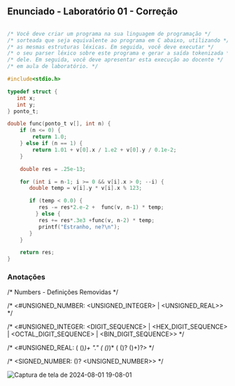 ## Enunciado - Laboratório 01 - Correção

```c

/* Você deve criar um programa na sua linguagem de programação */
/* sorteada que seja equivalente ao programa em C abaixo, utilizando */
/* as mesmas estruturas léxicas. Em seguida, você deve executar */
/* o seu parser léxico sobre este programa e gerar a saída tokenizada */
/* dele. Em seguida, você deve apresentar esta execução ao docente */
/* em aula de laboratório. */

#include<stdio.h>

typedef struct {
   int x;
   int y;
} ponto_t;

double func(ponto_t v[], int n) {
    if (n <= 0) {
        return 1.0; 
    } else if (n == 1) {
        return 1.01 + v[0].x / 1.e2 + v[0].y / 0.1e-2;
    }

    double res = .25e-13;

    for (int i = n-1; i >= 0 && v[i].x > 0; --i) {
       double temp = v[i].y * v[i].x % 123;

       if (temp < 0.0) {
          res -= res*2.e-2 +  func(v, n-1) * temp;
         } else {
          res += res*.3e3 +func(v, n-2) * temp;
          printf("Estranho, ne?\n");
       }
    }

    return res;
}
```
### Anotações

/* Numbers - Definições Removidas */

/* <#UNSIGNED_NUMBER:  <UNSIGNED_INTEGER> | <UNSIGNED_REAL>> */

/* <#UNSIGNED_INTEGER: <DIGIT_SEQUENCE> | <HEX_DIGIT_SEQUENCE> | <OCTAL_DIGIT_SEQUENCE> | <BIN_DIGIT_SEQUENCE>> */

/* <#UNSIGNED_REAL: (<DIGIT> (<DIGIT>)*)+ "." (<DIGIT> (<DIGIT>)*)* (<EXP> (<SIGNAL>)? (<DIGIT>)+)?> */

/* <SIGNED_NUMBER:  (<SIGNAL>)? <UNSIGNED_NUMBER>> */

![Captura de tela de 2024-08-01 19-08-01](https://github.com/user-attachments/assets/122bbc3a-788a-43e4-97cc-b5081c605d27)
